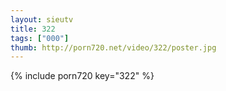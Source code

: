 ```yaml
--- 
layout: sieutv
title: 322
tags: ["000"]
thumb: http://porn720.net/video/322/poster.jpg
---
```

{% include porn720 key="322" %} 
